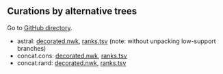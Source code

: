 ## Curations by alternative trees

Go to [GitHub directory](https://github.com/biocore/wol/tree/master/data/taxonomy/ncbi/curation/more).

- astral: [decorated.nwk](astral/decorated.nwk), [ranks.tsv](astral/ranks.tsv.xz) (note: without unpacking low-support branches)
- concat.cons: [decorated.nwk](concat.cons/decorated.nwk), [ranks.tsv](concat.cons/ranks.tsv.xz)
- concat.rand: [decorated.nwk](concat.rand/decorated.nwk), [ranks.tsv](concat.rand/ranks.tsv.xz)
